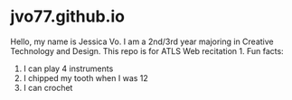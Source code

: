 # jvo77.github.io


Hello, my name is Jessica Vo. I am a 2nd/3rd year majoring in Creative Technology and Design. This repo is for ATLS Web recitation 1.
Fun facts:
1. I can play 4 instruments
2. I chipped my tooth when I was 12
3. I can crochet